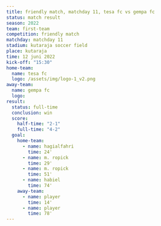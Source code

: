 ```yaml
---
title: friendly match, matchday 11, tesa fc vs gempa fc
status: match result
season: 2022
team: first-team
competition: friendly match
matchday: matchday 11
stadium: kutaraja soccer field
place: kutaraja
time: 12 juni 2022
kick-off: "15:30"
home-team:
  name: tesa fc
  logo: /assets/img/logo-1_v2.png
away-team:
  name: gempa fc
  logo: 
result:
  status: full-time
  conclusion: win
  score:
    half-time: "2-1"
    full-time: "4-2"
  goal:
    home-team:
      - name: hagialfahri
        time: 24'
      - name: m. ropick
        time: 29'
      - name: m. ropick
        time: 51'
      - name: habiel
        time: 74'
    away-team:
      - name: player
        time: 14'
      - name: player
        time: 78'
---
```

